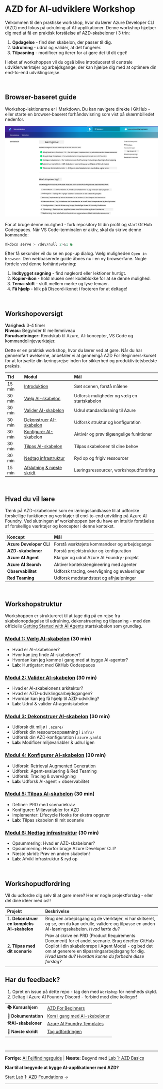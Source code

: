 <!--
CO_OP_TRANSLATOR_METADATA:
{
  "original_hash": "9cc966416ab431c38b2ab863884b196c",
  "translation_date": "2025-09-24T21:26:44+00:00",
  "source_file": "workshop/README.md",
  "language_code": "da"
}
-->
# AZD for AI-udviklere Workshop

Velkommen til den praktiske workshop, hvor du lærer Azure Developer CLI (AZD) med fokus på udrulning af AI-applikationer. Denne workshop hjælper dig med at få en praktisk forståelse af AZD-skabeloner i 3 trin:

1. **Opdagelse** - find den skabelon, der passer til dig.
1. **Udrulning** - udrul og valider, at det fungerer.
1. **Tilpasning** - modificer og iterer for at gøre det til dit eget!

I løbet af workshoppen vil du også blive introduceret til centrale udviklerværktøjer og arbejdsgange, der kan hjælpe dig med at optimere din end-to-end udviklingsrejse.

<br/>

## Browser-baseret guide

Workshop-lektionerne er i Markdown. Du kan navigere direkte i GitHub - eller starte en browser-baseret forhåndsvisning som vist på skærmbilledet nedenfor.

![Workshop](../../../translated_images/workshop.75906f133e6f8ba07ab0302ce17f67ff90f357513f3d4c4bbafa5978b10f058b.da.png)

For at bruge denne mulighed - fork repository til din profil og start GitHub Codespaces. Når VS Code-terminalen er aktiv, skal du skrive denne kommando:

```bash title="" linenums="0"
mkdocs serve > /dev/null 2>&1 &
```

Efter få sekunder vil du se en pop-up dialog. Vælg muligheden `Open in browser`. Den webbaserede guide åbnes nu i en ny browserfane. Nogle fordele ved denne forhåndsvisning:

1. **Indbygget søgning** - find nøgleord eller lektioner hurtigt.
1. **Kopier-ikon** - hold musen over kodeblokke for at se denne mulighed.
1. **Tema-skift** - skift mellem mørke og lyse temaer.
1. **Få hjælp** - klik på Discord-ikonet i footeren for at deltage!

<br/>

## Workshopoversigt

**Varighed:** 3-4 timer  
**Niveau:** Begynder til mellemniveau  
**Forudsætninger:** Kendskab til Azure, AI-koncepter, VS Code og kommandolinjeværktøjer.

Dette er en praktisk workshop, hvor du lærer ved at gøre. Når du har gennemført øvelserne, anbefaler vi at gennemgå AZD For Beginners-kurset for at fortsætte din læringsrejse inden for sikkerhed og produktivitetsbedste praksis.

| Tid | Modul  | Mål |
|:---|:---|:---|
| 15 min | [Introduktion](docs/instructions/0-Introduction.md) | Sæt scenen, forstå målene |
| 30 min | [Vælg AI-skabelon](docs/instructions/1-Select-AI-Template.md) | Udforsk muligheder og vælg en startskabelon | 
| 30 min | [Valider AI-skabelon](docs/instructions/2-Validate-AI-Template.md) | Udrul standardløsning til Azure |
| 30 min | [Dekonstruer AI-skabelon](docs/instructions/3-Deconstruct-AI-Template.md) | Udforsk struktur og konfiguration |
| 30 min | [Konfigurer AI-skabelon](docs/instructions/4-Configure-AI-Template.md) | Aktivér og prøv tilgængelige funktioner |
| 30 min | [Tilpas AI-skabelon](docs/instructions/5-Customize-AI-Template.md) | Tilpas skabelonen til dine behov |
| 30 min | [Nedtag infrastruktur](docs/instructions/6-Teardown-Infrastructure.md) | Ryd op og frigiv ressourcer |
| 15 min | [Afslutning & næste skridt](docs/instructions/7-Wrap-up.md) | Læringsressourcer, workshopudfordring |

<br/>

## Hvad du vil lære

Tænk på AZD-skabelonen som en læringssandkasse til at udforske forskellige funktioner og værktøjer til end-to-end udvikling på Azure AI Foundry. Ved slutningen af workshoppen bør du have en intuitiv forståelse af forskellige værktøjer og koncepter i denne kontekst.

| Koncept  | Mål |
|:---|:---|
| **Azure Developer CLI** | Forstå værktøjets kommandoer og arbejdsgange |
| **AZD-skabeloner**| Forstå projektstruktur og konfiguration |
| **Azure AI Agent**| Klargør og udrul Azure AI Foundry-projekt |
| **Azure AI Search**| Aktiver kontekstengineering med agenter |
| **Observabilitet**| Udforsk tracing, overvågning og evalueringer |
| **Red Teaming**| Udforsk modstandstest og afhjælpninger |

<br/>

## Workshopstruktur

Workshoppen er struktureret til at tage dig på en rejse fra skabelonopdagelse til udrulning, dekonstruering og tilpasning - med den officielle [Getting Started with AI Agents](https://github.com/Azure-Samples/get-started-with-ai-agents) startskabelon som grundlag.

### [Modul 1: Vælg AI-skabelon](docs/instructions/1-Select-AI-Template.md) (30 min)

- Hvad er AI-skabeloner?
- Hvor kan jeg finde AI-skabeloner?
- Hvordan kan jeg komme i gang med at bygge AI-agenter?
- **Lab**: Hurtigstart med GitHub Codespaces

### [Modul 2: Valider AI-skabelon](docs/instructions/2-Validate-AI-Template.md) (30 min)

- Hvad er AI-skabelonens arkitektur?
- Hvad er AZD-udviklingsarbejdsgangen?
- Hvordan kan jeg få hjælp til AZD-udvikling?
- **Lab**: Udrul & valider AI-agentskabelon

### [Modul 3: Dekonstruer AI-skabelon](docs/instructions/3-Deconstruct-AI-Template.md) (30 min)

- Udforsk dit miljø i `.azure/` 
- Udforsk din ressourceopsætning i `infra/` 
- Udforsk din AZD-konfiguration i `azure.yaml`s
- **Lab**: Modificer miljøvariabler & udrul igen

### [Modul 4: Konfigurer AI-skabelon](docs/instructions/4-Configure-AI-Template.md) (30 min)
- Udforsk: Retrieval Augmented Generation
- Udforsk: Agent-evaluering & Red Teaming
- Udforsk: Tracing & overvågning
- **Lab**: Udforsk AI-agent + observabilitet 

### [Modul 5: Tilpas AI-skabelon](docs/instructions/5-Customize-AI-Template.md) (30 min)
- Definer: PRD med scenariekrav
- Konfigurer: Miljøvariabler for AZD
- Implementer: Lifecycle Hooks for ekstra opgaver
- **Lab**: Tilpas skabelon til mit scenarie

### [Modul 6: Nedtag infrastruktur](docs/instructions/6-Teardown-Infrastructure.md) (30 min)
- Opsummering: Hvad er AZD-skabeloner?
- Opsummering: Hvorfor bruge Azure Developer CLI?
- Næste skridt: Prøv en anden skabelon!
- **Lab**: Afvikl infrastruktur & ryd op

<br/>

## Workshopudfordring

Vil du udfordre dig selv til at gøre mere? Her er nogle projektforslag - eller del dine idéer med os!!

| Projekt | Beskrivelse |
|:---|:---|
|1. **Dekonstruer en kompleks AI-skabelon** | Brug den arbejdsgang og de værktøjer, vi har skitseret, og se, om du kan udrulle, validere og tilpasse en anden AI-løsningsskabelon. _Hvad lærte du?_|
|2. **Tilpas med dit scenarie**  | Prøv at skrive en PRD (Product Requirements Document) for et andet scenarie. Brug derefter GitHub Copilot i din skabelonrepo i Agent Model - og bed det om at generere en tilpasningsarbejdsgang for dig. _Hvad lærte du? Hvordan kunne du forbedre disse forslag?_|
| | |

## Har du feedback?

1. Opret en issue på dette repo - tag den med `Workshop` for nemheds skyld.
1. Deltag i Azure AI Foundry Discord - forbind med dine kolleger!


| | | 
|:---|:---|
| **📚 Kursushjem**| [AZD For Beginners](../README.md)|
| **📖 Dokumentation** | [Kom i gang med AI-skabeloner](https://learn.microsoft.com/en-us/azure/ai-foundry/how-to/develop/ai-template-get-started)|
| **🛠️AI-skabeloner** | [Azure AI Foundry Templates](https://ai.azure.com/templates) |
|**🚀 Næste skridt** | [Tag udfordringen](../../../workshop) |
| | |

<br/>

---

**Forrige:** [AI Fejlfindingsguide](../docs/troubleshooting/ai-troubleshooting.md) | **Næste:** Begynd med [Lab 1: AZD Basics](../../../workshop/lab-1-azd-basics)

**Klar til at begynde at bygge AI-applikationer med AZD?**

[Start Lab 1: AZD Foundations →](./lab-1-azd-basics/README.md)

---

